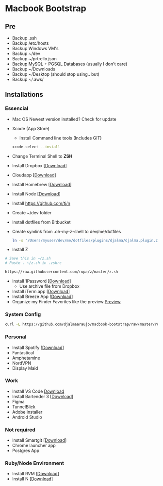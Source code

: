 # Macbook Bootstrap

## Pre
- Backup .ssh
- Backup /etc/hosts
- Backup Windows VM's
- Backup ~/dev
- Backup ~/prtrello.json
- Backup MySQL + PGSQL Databases (usually I don't care)
- Backup ~/Downloads
- Backup ~/Desktop (should stop using.. but)
- Backup ~/.aws/

## Installations

### Essencial
- Mac OS Newest version installed? Check for update
- Xcode (App Store)
  - Install Command line tools (Includes GIT)
  ```bash
  xcode-select --install
  ```

- Change Terminal Shell to **ZSH**
- Install Dropbox [[Download](http://dropbox.com/)]
- Cloudapp [[Download](https://www.getcloudapp.com/)]
- Install Homebrew [[Download](http://mxcl.github.io/homebrew/)]
- Install Node [[Download](http://nodejs.org/)]
- Install https://github.com/tj/n
- Create ~/dev folder
- Install dotfiles from Bitbucket
- Create symlink from .oh-my-z-shell to dev/me/dotfiles
	```bash
	ln -s "/Users/myuser/dev/me/dotfiles/plugins/djalma/djalma.plugin.zsh" /Users/myuser/.oh-my-zsh/plugins/djalma/djalma.plugin.zsh
	```
- Install Z
```bash
# Save this in ~/z.sh
# Paste . ~/z.sh in .zshrc

https://raw.githubusercontent.com/rupa/z/master/z.sh
```

- Install 1Password [[Download](https://agilebits.com/onepassword)]
	- Use archive file from Dropbox
- Install iTerm.app [[Download](http://www.iterm2.com/#/section/home)]
- Install Breeze App [[Download](http://www.autumnapps.com/breeze/)]
- Organize my Finder Favorites like the preview [Preview](http://cl.ly/image/2V3s3I0i3O2n)

### System Config
```bash
curl -L https://github.com/djalmaaraujo/macbook-bootstrap/raw/master/run-me.sh | sh
```

### Personal
- Install Spotify [[Download](http://spotify.com/)]
- Fantastical
- Amphetamine
- NordVPN
- Display Maid

### Work
- Install VS Code [Download](https://code.visualstudio.com/)
- Install Bartender 3  [[Download](https://www.macbartender.com)]
- Figma
- TunnelBlick
- Adobe installer
- Android Studio

### Not required
- Install Smartgit [[Download](http://www.syntevo.com/smartgithg/)]
- Chrome launcher app
- Postgres App

### Ruby/Node Environment
- Install RVM  [[Download](https://rvm.io/)]
- Install N  [[Download](https://github.com/tj/n)]
